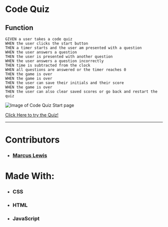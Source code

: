 # Code Quiz

## Function

```
GIVEN a user takes a code quiz
WHEN the user clicks the start button
THEN a timer starts and the user am presented with a question
WHEN the user answers a question
THEN the user is presented with another question
WHEN the user answers a question incorrectly
THEN time is subtracted from the clock
WHEN all questions are answered or the timer reaches 0
THEN the game is over
WHEN the game is over
THEN the user can save their initials and their score
WHEN the game is over
THEN the user can also clear saved scores or go back and restart the quiz
```

![Image of Code Quiz Start page](https://i.imgur.com/uZ8y3tz.png)


[Click Here to try the Quiz!](https://lewisemarcus.github.io/CodeQuiz/)

---

# Contributors
* ###  [Marcus Lewis](https://github.com/lewisemarcus)

# Made With:

* ### CSS
* ### HTML
* ### JavaScript
